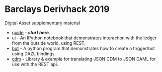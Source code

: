 # Barclays Derivhack 2019

Digital Asset supplementary material

* [guide](./guide/README.md) - ***start here***.
* [ui](./ui/python/ui.ipynb) - An IPython notebook that demonstrates interaction with the ledger from the outside world, using REST.
* [bot](./bot) - A python program that demonstrates how to create a trigger/bot using DAZL bindings.
* [cdm](.cdm) - Library & example for translating JSON CDM to JSON DAML for use with the REST api.

